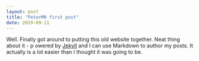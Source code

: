 ```yaml
---
layout: post
title: "PeterMR first post"
date: 2019-09-11
---
```


Well. Finally got around to putting this old website together. Neat thing about it - p
owered by [Jekyll](http://jekyllrb.com) and I can use Markdown to author my posts. 
It actually is a lot easier than I thought it was going to be.
